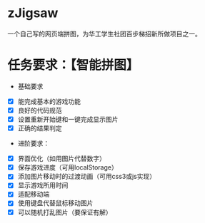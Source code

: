 # zJigsaw

一个自己写的网页端拼图，为华工学生社团百步梯招新所做项目之一。

# 任务要求：【智能拼图】

* 基础要求

- [x] 能完成基本的游戏功能
- [x] 良好的代码规范
- [x] 设置重新开始键和一键完成显示图片
- [x] 正确的结果判定

* 进阶要求：

- [x] 界面优化（如用图片代替数字）
- [x] 保存游戏进度（可用localStorage）
- [x] 添加图片移动时的过渡动画（可用css3或js实现）
- [x] 显示游戏所用时间
- [x] 适配移动端
- [x] 使用键盘代替鼠标移动图片
- [x] 可以随机打乱图片（要保证有解）
